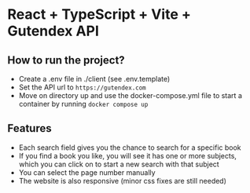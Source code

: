 # React + TypeScript + Vite + Gutendex API

## How to run the project?

- Create a .env file in ./client (see .env.template)
- Set the API url to `https://gutendex.com`
- Move on directory up and use the docker-compose.yml file to start a container by running `docker compose up`

## Features

- Each search field gives you the chance to search for a specific book
- If you find a book you like, you will see it has one or more subjects, which you can click on to start a new search with that subject
- You can select the page number manually
- The website is also responsive (minor css fixes are still needed)

